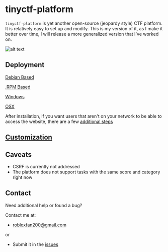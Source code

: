 tinyctf-platform
================

`tinyctf-platform` is yet another open-source (jeopardy style) CTF platform. It is relatively easy to set up and modify.
This is my version of it, as I make it better over time, I will release a more generalized version that I've worked on.

![alt text](http://i.imgur.com/dqGeLNM.jpg "tinyctf-platform in action")

Deployment
----------

[Debian Based](https://github.com/huner2/Tiny-CTF-Platform/blob/master/DebianInstall.md)

[.RPM Based](https://github.com/huner2/Tiny-CTF-PlatformF/blob/master/RPMInstall.md)

[Windows](https://github.com/huner2/Tiny-CTF-Platform/blob/master/WindowsInstall.md)

[OSX](https://github.com/huner2/Tiny-CTF-Platform/blob/master/OSXInstall.md)

After installation, if you want users that aren't on your network to be able to access the website, there are a few [additional steps](https://github.com/huner2/Tiny-CTF-Platform/blob/master/External.md)

[Customization](https://github.com/huner2/Tiny-CTF-Platform/blob/masterCustomization.md)
-------

Caveats
-------

* CSRF is currently not addressed
* The platform does not support tasks with the same score and category right now

Contact
-------
Need additional help or found a bug?

Contact me at:
* robloxfan200@gmail.com

or
* Submit it in the [issues](https://github.com/huner2/Tiny-CTF-Platform/issues) 

